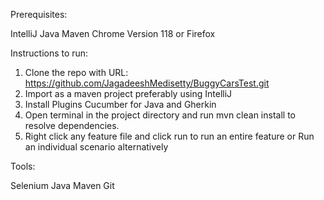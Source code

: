 Prerequisites:

IntelliJ
Java
Maven
Chrome Version 118 or Firefox



Instructions to run:

1. Clone the repo with URL: https://github.com/JagadeeshMedisetty/BuggyCarsTest.git
2. Import as a maven project preferably using IntelliJ
3. Install Plugins Cucumber for Java and Gherkin
4. Open terminal in the project directory and run mvn clean install to resolve dependencies.
5. Right click any feature file and click run to run an entire feature or Run an individual scenario alternatively



Tools:

Selenium
Java
Maven
Git
